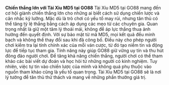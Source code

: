 **Chiến thắng lớn với Tài Xỉu MD5 tại GO88**
Tài Xỉu MD5 tại GO88 mang đến cơ hội giành chiến thắng lớn cho những ai biết cách sử dụng chiến lược và cân nhắc kỹ lưỡng. Mặc dù là trò chơi có yếu tố may rủi, nhưng tân thủ có thể tăng tỷ lệ thắng bằng cách áp dụng các mẹo từ các chuyên gia. Quan trọng nhất là giữ một tâm lý thoải mái, không để áp lực thắng thua ảnh hưởng đến quyết định.
Với sự bảo mật từ mã MD5, mọi kết quả đều minh bạch và không thể thay đổi sau khi đã công bố. Điều này cho phép người chơi kiểm tra lại tính chính xác của mỗi ván cược, từ đó tạo niềm tin và động lực để tiếp tục tham gia. Tính năng này giúp GO88 giữ vững uy tín và thu hút đông đảo người chơi.
Để tăng khả năng chiến thắng, người chơi có thể tham khảo các bài viết dự đoán và học hỏi từ những người có kinh nghiệm. Tuy nhiên, việc tự tin vào chiến lược của mình và không quá phụ thuộc vào nguồn tham khảo cũng là yếu tố quan trọng. Tài Xỉu MD5 tại GO88 sẽ là nơi lý tưởng để tân thủ thử thách và mang về những phần thưởng giá trị.
